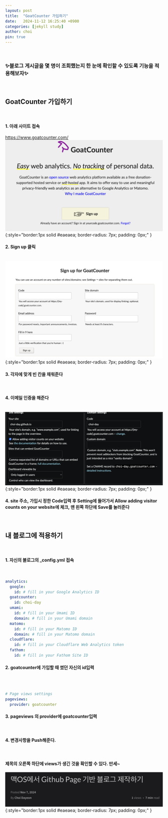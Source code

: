 ```yaml
---
layout: post
title:  "GoatCounter 가입하기"
date:   2024-11-12 16:25:40 +0900
categories: [jekyll study]
author: choi
pin: true
---
```

&nbsp;
&nbsp;

### ✨블로그 게시글을 몇 명이 조회했는지 한 눈에 확인할 수 있도록 기능을 적용해보자✨
&nbsp;
&nbsp;
## GoatCounter 가입하기
&nbsp;
#### 1. 아래 사이트 접속

<https://www.goatcounter.com/>
&nbsp;
&nbsp;
![goatcounter main](/assets/img/GoatCounter_main.png){:style="border:1px solid #eaeaea; border-radius: 7px; padding: 0px;" }

#### 2. Sign up 클릭
&nbsp;
&nbsp;
![goatcounter signup](/assets/img/GoatCounter_signup.png){:style="border:1px solid #eaeaea; border-radius: 7px; padding: 0px;" }

#### 3. 각자에 맞게 빈 칸을 채워준다
&nbsp;
#### 4. 이메일 인증을 해준다
&nbsp;
&nbsp;
![goatcounter setting](/assets/img/GoatCounter_setting.png){:style="border:1px solid #eaeaea; border-radius: 7px; padding: 0px;" }
#### 4. site 주소, 가입시 정한 Code입력 후 Setting에 들어가서 Allow adding visitor counts on your website에 체크, 맨 왼쪽 하단에 Save를 눌러준다
&nbsp;
&nbsp;
&nbsp;
## 내 블로그에 적용하기
&nbsp;
#### 1. 자신의 블로그의 _config.yml 접속
&nbsp;
```yml
analytics:
  google:
    id: # fill in your Google Analytics ID
  goatcounter:
    id: choi-day
  umami:
    id: # fill in your Umami ID
    domain: # fill in your Umami domain
  matomo:
    id: # fill in your Matomo ID
    domain: # fill in your Matomo domain
  cloudflare:
    id: # fill in your Cloudflare Web Analytics token
  fathom:
    id: # fill in your Fathom Site ID
```
#### 2. goatcounter에 가입할 때 썼던 자신의 id입력
&nbsp;    
&nbsp;
```yml
# Page views settings
pageviews:
  provider: goatcounter
```
#### 3. pageviews 의 provider에 goatcounter입력
&nbsp;
#### 4. 변경사항을 Push해준다.

&nbsp;
&nbsp;

#### 제목의 오른쪽 하단에 views가 생긴 것을 확인할 수 있다. 만세~

![goatcounter finish](/assets/img/GoatCounter_finish.png){:style="border:1px solid #eaeaea; border-radius: 7px; padding: 0px;" }